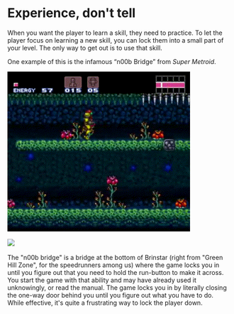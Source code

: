 # Experience, don't tell

When you want the player to learn a skill, they need to practice. To let the player focus on learning a new skill, you can lock them into a small part of your level. The only way to get out is to use that skill.

One example of this is the infamous “n00b Bridge” from _Super Metroid_.&#x20;

![](<../.gitbook/assets/NoobBridgeFail (1).gif>)

![](<../.gitbook/assets/NoobBridgeSuccess (2).gif>)

The "n00b bridge" is a bridge at the bottom of Brinstar (right from "Green Hill Zone", for the speedrunners among us) where the game locks you in until you figure out that you need to hold the run-button to make it across. You start the game with that ability and may have already used it unknowingly, or read the manual. The game locks you in by literally closing the one-way door behind you until you figure out what you have to do. While effective, it's quite a frustrating way to lock the player down.
